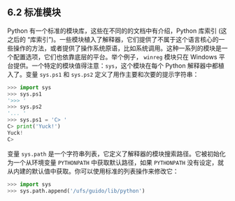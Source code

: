 ## 6.2 标准模块

Python 有一个标准的模块库，这些在不同的的文档中有介绍，Python 库索引 (这之后的 “库索引”)。一些模块植入了解释器，它们提供了不属于这个语言核心的一些操作的方法，或者提供了操作系统原语，比如系统调用。这种一系列的模块是一个配置选项，它们也依靠底层的平台。举个例子， `winreg` 模块只在 Windows 平台提供。一个特定的模块值得注意：`sys`，这个模块在每个 Python 解释器中都植入了。变量 `sys.ps1` 和 `sys.ps2` 定义了用作主要和次要的提示字符串：

```python
>>> import sys
>>> sys.ps1
'>>> '
>>> sys.ps2
'... '
>>> sys.ps1 = 'C> '
C> print('Yuck!')
Yuck!
C>
```

变量 `sys.path` 是一个字符串列表，它定义了解释器的模块搜索路径。它被初始化为一个从环境变量 `PYTHONPATH` 中获取默认路径，如果 `PYTHONPATH` 没有设定，就从内建的默认值中获取。你可以使用标准的列表操作来修改它：

```python
>>> import sys
>>> sys.path.append('/ufs/guido/lib/python')
```